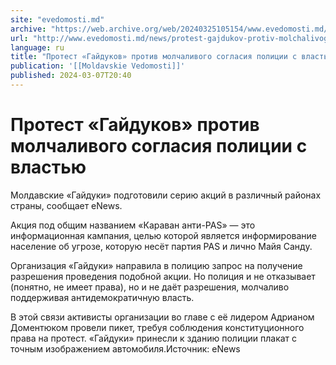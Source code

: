 ```yaml
---
site: "evedomosti.md"
archive: "https://web.archive.org/web/20240325105154/www.evedomosti.md/news/protest-gajdukov-protiv-molchalivogo-soglasiya-policii-s-vla"
url: "http://www.evedomosti.md/news/protest-gajdukov-protiv-molchalivogo-soglasiya-policii-s-vla"
language: ru
title: "Протест «Гайдуков» против молчаливого согласия полиции с властью"
publication: '[[Moldavskie Vedomosti]]'
published: 2024-03-07T20:40
---
```


# Протест «Гайдуков» против молчаливого согласия полиции с властью

Молдавские «Гайдуки» подготовили серию акций в различный районах страны, сообщает eNews.

Акция под общим названием «Караван анти-PAS» — это информационная кампания, целью которой является информирование население об угрозе, которую несёт партия PAS и лично Майя Санду.

Организация «Гайдуки» направила в полицию запрос на получение разрешения проведения подобной акции. Но полиция и не отказывает (понятно, не имеет права), но и не даёт разрешения, молчаливо поддерживая антидемократичную власть.

В этой связи активисты организации во главе с её лидером Адрианом Доментюком провели пикет, требуя соблюдения конституционного права на протест. «Гайдуки» принесли к зданию полиции плакат с точным изображением автомобиля.Источник: eNews 